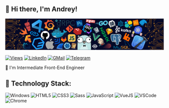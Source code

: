 <h2>👋 Hi there, I'm Andrey!</h2>

![](https://github.com/eleex1r/eleex1r/blob/master/assets/header_.png)

[![Views](https://badges.pufler.dev/visits/eleex1r/eleex1r?label=Views&color=brightgreen)](https://github.com/eleex1r/)
[![LinkedIn](https://img.shields.io/badge/-LinkedIn-blue?style=flat&logo=Linkedin&logoColor=white)](https://www.linkedin.com/in/eleex1r/)
[![GMail](https://img.shields.io/badge/-GMail-c14438?style=flat&logo=Gmail&logoColor=white)](mailto:eleex1r@gmail.com)
[![Telegram](https://img.shields.io/badge/-Telegram-1A6790?style=flat&logo=telegram&logoColor=white&link=https://t.me/eleex1r/)](https://t.me/eleex1r/)

🌱 I'm Intermediate Front-End Engineer

<h2>💼 Technology Stack:</h2>

![Windows](https://img.shields.io/badge/-Windows-informational?style=flat&logo=windows&logoColor=white&color=0078D6)
![HTML5](https://img.shields.io/badge/-HTML5-informational?style=flat&logo=html5&logoColor=white&color=E34F26)
![CSS3](https://img.shields.io/badge/-CSS3-informational?style=flat&logo=css3&logoColor=white&color=1572B6)
![Sass](https://img.shields.io/badge/-Sass-%23CC6699?style=flat&logo=sass&logoColor=ffffff)
![JavaScript](https://img.shields.io/badge/-JavaScript-informational?style=flat&logo=javascript&logoColor=white&color=yellow)
![VueJS](https://img.shields.io/badge/-VueJS-informational?style=flat&logo=vue.js&logoColor=white&color=42B883)
![VSCode](https://img.shields.io/badge/-Visual_Studio_Code-informational?style=flat&logo=visualstudiocode&logoColor=white&color=0078d7)
![Chrome](https://img.shields.io/badge/-Google_Chrome-informational?style=flat&logo=googlechrome&logoColor=white&color=DA5246)

<!---
eleex1r/eleex1r is a ✨ special ✨ repository because its `README.md` (this file) appears on your GitHub profile.
You can click the Preview link to take a look at your changes.
--->

